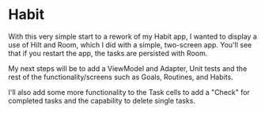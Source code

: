 # Habit

With this very simple start to a rework of my Habit app, I wanted to display a use of Hilt and Room, which I did with a simple, two-screen app. You'll see that if you restart the app, the tasks are persisted with Room. 

My next steps will be to add a ViewModel and Adapter, Unit tests and the rest of the functionality/screens such as Goals, Routines, and Habits. 

I'll also add some more functionality to the Task cells to add a "Check" for completed tasks and the capability to delete single tasks.
